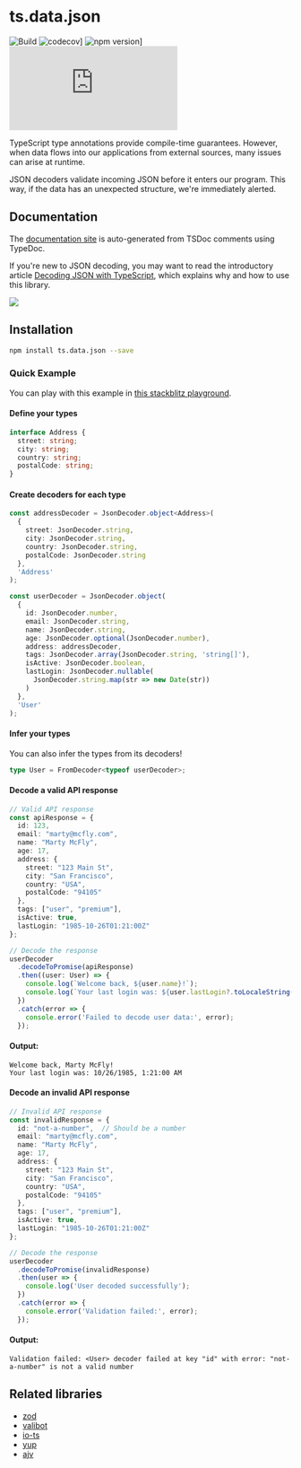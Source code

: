 # ts.data.json

![Build](https://github.com/joanllenas/ts.data.json/actions/workflows/main.yml/badge.svg)
![codecov](https://codecov.io/gh/joanllenas/ts.data.json/graph/badge.svg?token=LI9KXL4QT0)]
![npm version](https://badge.fury.io/js/ts.data.json.svg)]
![npm downloads](https://img.shields.io/npm/dm/ts.data.json)

TypeScript type annotations provide compile-time guarantees. However, when data flows into our applications from external sources, many issues can arise at runtime.

JSON decoders validate incoming JSON before it enters our program. This way, if the data has an unexpected structure, we're immediately alerted.

## Documentation

The [documentation site](https://joanllenas.github.io/ts.data.json/) is auto-generated from TSDoc comments using TypeDoc.  

If you're new to JSON decoding, you may want to read the introductory article [Decoding JSON with TypeScript](https://dev.to/joanllenas/decoding-json-with-typescript-1jjc), which explains why and how to use this library.  


[![](./.github/all-your-json-are-belong-to-us.jpg)](https://en.wikipedia.org/wiki/All_your_base_are_belong_to_us)

## Installation

```bash
npm install ts.data.json --save
```

### Quick Example

You can play with this example in [this stackblitz playground](https://stackblitz.com/edit/ts-data-json-decoder-playground?file=src%2Fmain.ts).


#### Define your types

```ts
interface Address {
  street: string;
  city: string;
  country: string;
  postalCode: string;
}
```

#### Create decoders for each type

```ts
const addressDecoder = JsonDecoder.object<Address>(
  {
    street: JsonDecoder.string,
    city: JsonDecoder.string,
    country: JsonDecoder.string,
    postalCode: JsonDecoder.string
  },
  'Address'
);

const userDecoder = JsonDecoder.object(
  {
    id: JsonDecoder.number,
    email: JsonDecoder.string,
    name: JsonDecoder.string,
    age: JsonDecoder.optional(JsonDecoder.number),
    address: addressDecoder,
    tags: JsonDecoder.array(JsonDecoder.string, 'string[]'),
    isActive: JsonDecoder.boolean,
    lastLogin: JsonDecoder.nullable(
      JsonDecoder.string.map(str => new Date(str))
    )
  },
  'User'
);
```

#### Infer your types

You can also infer the types from its decoders!

```ts
type User = FromDecoder<typeof userDecoder>;
```

#### Decode a valid API response

```ts
// Valid API response
const apiResponse = {
  id: 123,
  email: "marty@mcfly.com",
  name: "Marty McFly",
  age: 17,
  address: {
    street: "123 Main St",
    city: "San Francisco",
    country: "USA",
    postalCode: "94105"
  },
  tags: ["user", "premium"],
  isActive: true,
  lastLogin: "1985-10-26T01:21:00Z"
};

// Decode the response
userDecoder
  .decodeToPromise(apiResponse)
  .then((user: User) => {
    console.log(`Welcome back, ${user.name}!`);
    console.log(`Your last login was: ${user.lastLogin?.toLocaleString()}`);
  })
  .catch(error => {
    console.error('Failed to decode user data:', error);
  });
```

#### Output:

```
Welcome back, Marty McFly!
Your last login was: 10/26/1985, 1:21:00 AM
```

#### Decode an invalid API response

```ts
// Invalid API response
const invalidResponse = {
  id: "not-a-number",  // Should be a number
  email: "marty@mcfly.com",
  name: "Marty McFly",
  age: 17,
  address: {
    street: "123 Main St",
    city: "San Francisco",
    country: "USA",
    postalCode: "94105"
  },
  tags: ["user", "premium"],
  isActive: true,
  lastLogin: "1985-10-26T01:21:00Z"
};

// Decode the response
userDecoder
  .decodeToPromise(invalidResponse)
  .then(user => {
    console.log('User decoded successfully');
  })
  .catch(error => {
    console.error('Validation failed:', error);
  });
```

#### Output:

```
Validation failed: <User> decoder failed at key "id" with error: "not-a-number" is not a valid number
```

## Related libraries

- [zod](https://github.com/colinhacks/zod)
- [valibot](https://github.com/fabian-hiller/valibot)
- [io-ts](https://github.com/gcanti/io-ts)
- [yup](https://github.com/jquense/yup)
- [ajv](https://github.com/ajv-validator/ajv)

